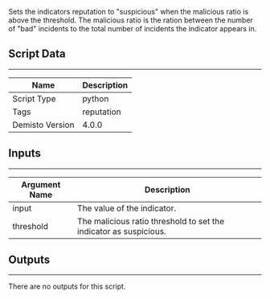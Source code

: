 Sets the indicators reputation to "suspicious" when the malicious ratio is above the threshold.
The malicious ratio is the ration between the number of "bad" incidents to the total number of incidents the indicator appears in.

## Script Data
---

| **Name** | **Description** |
| --- | --- |
| Script Type | python |
| Tags | reputation |
| Demisto Version | 4.0.0 |

## Inputs
---

| **Argument Name** | **Description** |
| --- | --- |
| input | The value of the indicator. |
| threshold | The malicious ratio threshold to set the indicator as suspicious.  |

## Outputs
---
There are no outputs for this script.
